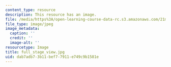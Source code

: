 ```yaml
---
content_type: resource
description: This resource has an image.
file: /media/https%3A/open-learning-course-data-rc.s3.amazonaws.com/21m-873-theater-arts-topics-fall-2004-january-iap-2005/dab7adb73b11bef77911e749c9b1581e_full_stage_view.jpg
file_type: image/jpeg
image_metadata:
  caption: ''
  credit: ''
  image-alt: ''
resourcetype: Image
title: full_stage_view.jpg
uid: dab7adb7-3b11-bef7-7911-e749c9b1581e
---
```

